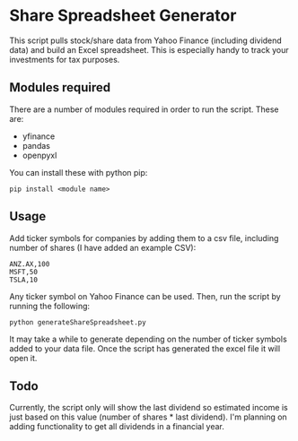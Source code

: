 # Share Spreadsheet Generator
This script pulls stock/share data from Yahoo Finance (including dividend data) and build an Excel spreadsheet. This is especially handy to track your investments for tax purposes.

## Modules required
There are a number of modules required in order to run the script. These are:
- yfinance
- pandas
- openpyxl

You can install these with python pip:
```
pip install <module name>
```

## Usage
Add ticker symbols for companies by adding them to a csv file, including number of shares (I have added an example CSV):
```
ANZ.AX,100
MSFT,50
TSLA,10
```
Any ticker symbol on Yahoo Finance can be used.
Then, run the script by running the following:
```
python generateShareSpreadsheet.py
```
It may take a while to generate depending on the number of ticker symbols added to your data file. Once the script has generated the excel file it will open it.

## Todo
Currently, the script only will show the last dividend so estimated income is just based on this value (number of shares * last dividend). I'm planning on adding functionality to get all dividends in a financial year.
